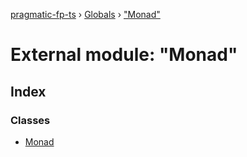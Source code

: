 [pragmatic-fp-ts](../README.md) › [Globals](../globals.md) › ["Monad"](_monad_.md)

# External module: "Monad"

## Index

### Classes

* [Monad](../classes/_monad_.monad.md)
